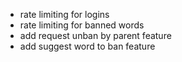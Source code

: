  - rate limiting for logins
 - rate limiting for banned words
 - add request unban by parent feature
 - add suggest word to ban feature